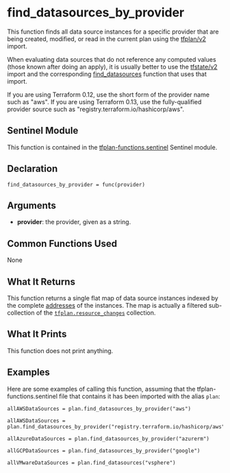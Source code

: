 # find_datasources_by_provider
This function finds all data source instances for a specific provider that are being created, modified, or read in the current plan using the [tfplan/v2](https://www.terraform.io/docs/cloud/sentinel/import/tfplan-v2.html) import.

When evaluating data sources that do not reference any computed values (those known after doing an apply), it is usually better to use the [tfstate/v2](https://www.terraform.io/docs/cloud/sentinel/import/tfstate-v2.html) import and the corresponding [find_datasources](../tfstate-functions/find_datasources.md) function that uses that import.

If you are using Terraform 0.12, use the short form of the provider name such as "aws". If you are using Terraform 0.13, use the fully-qualified provider source such as "registry.terraform.io/hashicorp/aws".

## Sentinel Module
This function is contained in the [tfplan-functions.sentinel](../tfplan-functions.sentinel) Sentinel module.

## Declaration
`find_datasources_by_provider = func(provider)`

## Arguments
* **provider**: the provider, given as a string.

## Common Functions Used
None

## What It Returns
This function returns a single flat map of data source instances indexed by the complete [addresses](https://www.terraform.io/docs/internals/resource-addressing.html) of the instances. The map is actually a filtered sub-collection of the [`tfplan.resource_changes`](https://www.terraform.io/docs/cloud/sentinel/import/tfplan-v2.html#the-resource_changes-collection) collection.

## What It Prints
This function does not print anything.

## Examples
Here are some examples of calling this function, assuming that the tfplan-functions.sentinel file that contains it has been imported with the alias `plan`:
```
allAWSDataSources = plan.find_datasources_by_provider("aws")

allAWSDataSources = plan.find_datasources_by_provider("registry.terraform.io/hashicorp/aws")

allAzureDataSources = plan.find_datasources_by_provider("azurerm")

allGCPDataSources = plan.find_datasources_by_provider("google")

allVMwareDataSources = plan.find_datasources("vsphere")
```
